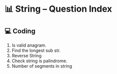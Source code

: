 # 📊 String – Question Index

## 💻 Coding
1. Is valid anagram.
2. Find the longest sub str.
3. Reverse String
4. Check string is palindrome.
5. Number of segments in string